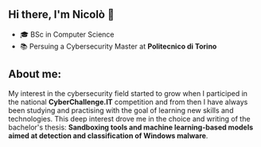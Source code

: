 ## Hi there, I'm Nicolò 👋

<!--
**nicotitta/nicotitta** is a ✨ _special_ ✨ repository because its `README.md` (this file) appears on your GitHub profile.

Here are some ideas to get you started:

- 🔭 I’m currently working on ...
- 🌱 I’m currently learning ...
- 👯 I’m looking to collaborate on ...
- 🤔 I’m looking for help with ...
- 💬 Ask me about ...
- 📫 How to reach me: ...
- 😄 Pronouns: ...
- ⚡ Fun fact: ...
-->

- :mortar_board: BSc in Computer Science
- :books: Persuing a Cybersecurity Master at **Politecnico di Torino**

## About me:
My interest in the cybersecurity field started to grow when I participed in the national **CyberChallenge.IT** competition and from then I have always been studying and practising with the goal of learning new skills and technologies. This deep interest drove me in the choice and writing of the bachelor's thesis: **Sandboxing tools and machine learning-based models aimed at detection and classification of Windows malware**.
